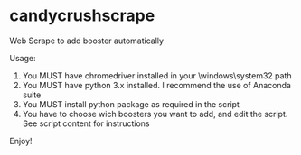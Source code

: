 # candycrushscrape
Web Scrape to add booster automatically

Usage:
1) You MUST have chromedriver installed in your \windows\system32 path
2) You MUST have python 3.x installed. I recommend the use of Anaconda suite
3) You MUST install python package as required in the script
4) You have to choose wich boosters you want to add, and edit the script. See script content for instructions

Enjoy!
